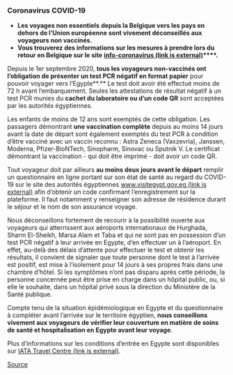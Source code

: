 ### **Coronavirus COVID-19**

*   **Les voyages non essentiels** **depuis la Belgique vers les pays en dehors de l’Union européenne sont vivement déconseillés aux voyageurs non vaccinés.**
*   **Vous trouverez des informations sur les mesures à prendre lors du retour en Belgique sur le site** **[info-coronavirus (link is external)](https://eur01.safelinks.protection.outlook.com/?url=http%3A%2F%2Fwww.info-coronavirus.be%2Ffr%2Fvoyages&data=04%7C01%7Chumeyra.solak%40diplobel.fed.be%7Ce7a0e4746bf747487a9208da033944ed%7C80153b30e434429bb41c0d47f9deec42%7C0%7C0%7C637825841743223143%7CUnknown%7CTWFpbGZsb3d8eyJWIjoiMC4wLjAwMDAiLCJQIjoiV2luMzIiLCJBTiI6Ik1haWwiLCJXVCI6Mn0%3D%7C3000&sdata=Opb7AifiGAQwmhYQe8SN661n%2BZQ2l8Y4y9mMs5PtJso%3D&reserved=0)****.** 

Depuis le 1er septembre 2020, **tous les voyageurs non-vaccinés ont l’obligation de présenter un test PCR négatif en format papier** pour pouvoir voyager vers l’Egypte**.** Le test doit avoir été effectué moins de 72 h avant l’embarquement. Seules les attestations de résultat négatif à un test PCR munies du **cachet du laboratoire ou d’un code QR** sont acceptées par les autorités égyptiennes.

Les enfants de moins de 12 ans sont exemptés de cette obligation. Les passagers démontrant **une vaccination complète** depuis au moins 14 jours avant la date de départ sont également exemptés du test PCR à condition d’être vacciné avec un vaccin reconnu : Astra Zeneca (Vaxzevria), Janssen, Moderna, Pfizer-BioNTech, Sinopharm, Sinovac ou Sputnik V. Le certificat démontrant la vaccination - qui doit être imprimé - doit avoir un code QR.

Tout voyageur doit par ailleurs **au moins deux jours avant le départ** remplir un questionnaire en ligne portant sur son état de santé au regard du COVID-19 sur le site des autorités égyptiennes [www.visitegypt.gov.eg (link is external)](https://eur01.safelinks.protection.outlook.com/?url=http%3A%2F%2Fwww.visitegypt.gov.eg%2F&data=04%7C01%7Cgaby.vrancken%40diplobel.fed.be%7Cbe5f36df36ab4046611508da21d9c3bc%7C80153b30e434429bb41c0d47f9deec42%7C0%7C0%7C637859516554187479%7CUnknown%7CTWFpbGZsb3d8eyJWIjoiMC4wLjAwMDAiLCJQIjoiV2luMzIiLCJBTiI6Ik1haWwiLCJXVCI6Mn0%3D%7C3000&sdata=BweeSJJYQhmnGJcYP8eVw9afZvGBj%2BgEZ092l7eq0ms%3D&reserved=0) afin d’obtenir un code confirmant l’enregistrement sur la plateforme. Il faut notamment y renseigner son adresse de résidence durant le séjour et le nom de son assurance voyage.

Nous déconseillons fortement de recourir à la possibilité ouverte aux voyageurs qui atterrissent aux aéroports internationaux de Hurghada, Sharm El-Sheikh, Marsa Alam et Taba et qui ne sont pas en possession d’un test PCR négatif à leur arrivée en Egypte, d’en effectuer un à l’aéroport. En effet, au-delà des délais d’attente pour effectuer le test et obtenir les résultats, il convient de signaler que toute personne dont le test à l’arrivée est positif, est mise à l’isolement pour 14 jours à ses propres frais dans une chambre d’hôtel. Si les symptômes n’ont pas disparu après cette période, la personne concernée peut être prise en charge dans un hôpital public, ou, si elle le souhaite, dans un hôpital privé sous la direction du Ministère de la Santé publique.

Compte tenu de la situation épidémiologique en Egypte et du questionnaire à compléter avant l’arrivée sur le territoire égyptien, **nous conseillons vivement aux voyageurs de vérifier leur couverture en matière de soins de santé et hospitalisation en Egypte avant leur voyage**.

Plus d’informations sur les conditions d’entrée en Egypte sont disponibles sur [IATA Travel Centre (link is external)](http://www.iatatravelcentre.com/world.php).

[Source](https://diplomatie.belgium.be/fr/Services/voyager_a_letranger/conseils_par_destination/egypte)
